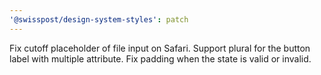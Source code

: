 ```yaml
---
'@swisspost/design-system-styles': patch
---
```


Fix cutoff placeholder of file input on Safari. Support plural for the button label with multiple attribute. Fix padding when the state is valid or invalid.
